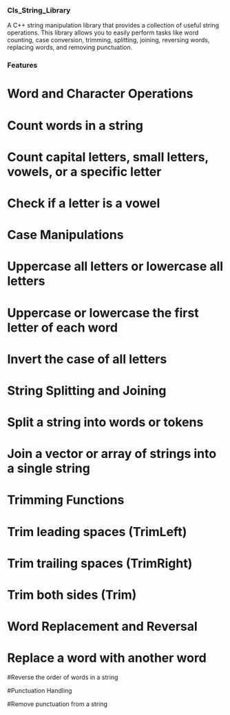 ### Cls_String_Library

A C++ string manipulation library that provides a collection of useful string operations. This library allows you to easily perform tasks like word counting, case conversion, trimming, splitting, joining, reversing words, replacing words, and removing punctuation.

### Features

# Word and Character Operations

# Count words in a string

# Count capital letters, small letters, vowels, or a specific letter

# Check if a letter is a vowel

# Case Manipulations

# Uppercase all letters or lowercase all letters

# Uppercase or lowercase the first letter of each word

# Invert the case of all letters

# String Splitting and Joining

# Split a string into words or tokens

# Join a vector or array of strings into a single string

# Trimming Functions

# Trim leading spaces (TrimLeft)

# Trim trailing spaces (TrimRight)

# Trim both sides (Trim)

# Word Replacement and Reversal

# Replace a word with another word

#Reverse the order of words in a string

#Punctuation Handling

#Remove punctuation from a string

